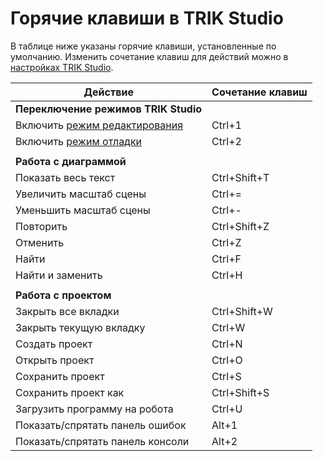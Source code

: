 # Горячие клавиши в TRIK Studio

В таблице ниже указаны горячие клавиши, установленные по умолчанию. Изменить сочетание клавиш для действий можно в [настройках TRIK Studio](settings.md#shortcuts).

| Действие                                              | Сочетание клавиш |
| ----------------------------------------------------- | ---------------- |
| **Переключение режимов TRIK Studio**                  |                  |
| Включить [режим редактирования](interface/#mode-edit) | Ctrl+1           |
| Включить [режим отладки](interface/#mode-debug)       | Ctrl+2           |
|                                                       |                  |
| **Работа с диаграммой**                               |                  |
| Показать весь текст                                   | Ctrl+Shift+T     |
| Увеличить масштаб сцены                               | Ctrl+=           |
| Уменьшить масштаб сцены                               | Ctrl+-           |
| Повторить                                             | Ctrl+Shift+Z     |
| Отменить                                              | Ctrl+Z           |
| Найти                                                 | Ctrl+F           |
| Найти и заменить                                      | Ctrl+H           |
|                                                       |                  |
| **Работа с проектом**                                 |                  |
| Закрыть все вкладки                                   | Ctrl+Shift+W     |
| Закрыть текущую вкладку                               | Ctrl+W           |
| Создать проект                                        | Ctrl+N           |
| Открыть проект                                        | Ctrl+O           |
| Сохранить проект                                      | Ctrl+S           |
| Сохранить проект как                                  | Ctrl+Shift+S     |
| Загрузить программу на робота                         | Ctrl+U           |
| Показать/спрятать панель ошибок                       | Alt+1            |
| Показать/спрятать панель консоли                      | Alt+2            |
